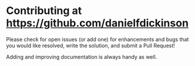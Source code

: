 # Contributing at https://github.com/danielfdickinson

Please check for open issues (or add one) for enhancements and
bugs that you would like resolved, write the solution, and submit a
Pull Request!

Adding and improving documentation is always handy as well.
